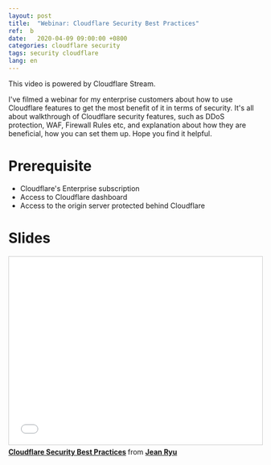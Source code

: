 ```yaml
---
layout: post
title:  "Webinar: Cloudflare Security Best Practices"
ref:  b
date:   2020-04-09 09:00:00 +0800
categories: cloudflare security
tags: security cloudflare
lang: en
---
```


<stream src="b48f9d6938e1ed295828be80d2db0cb1" controls></stream>
<script data-cfasync="false" defer type="text/javascript" src="https://embed.videodelivery.net/embed/r4xu.fla9.latest.js?video=b48f9d6938e1ed295828be80d2db0cb1"></script>


This video is powered by Cloudflare Stream.

I've filmed a webinar for my enterprise customers about how to use Cloudflare features to get the most benefit of it in terms of security. It's all about walkthrough of Cloudflare security features, such as DDoS protection, WAF, Firewall Rules etc, and explanation about how they are beneficial, how you can set them up. Hope you find it helpful.

# Prerequisite

- Cloudflare's Enterprise subscription
- Access to Cloudflare dashboard
- Access to the origin server protected behind Cloudflare

# Slides

<iframe src="//www.slideshare.net/slideshow/embed_code/key/eCw7rR8213tEYu" width="595" height="373" frameborder="0" marginwidth="0" marginheight="0" scrolling="no" style="border:1px solid #CCC; border-width:1px; margin-bottom:5px; max-width: 100%;" allowfullscreen> </iframe> <div style="margin-bottom:5px"> <strong> <a href="//www.slideshare.net/JiyoungRyu6/cloudflare-security-best-practices" title="Cloudflare Security Best Practices" target="_blank">Cloudflare Security Best Practices</a> </strong> from <strong><a href="https://www.slideshare.net/JiyoungRyu6" target="_blank">Jean Ryu</a></strong> </div>